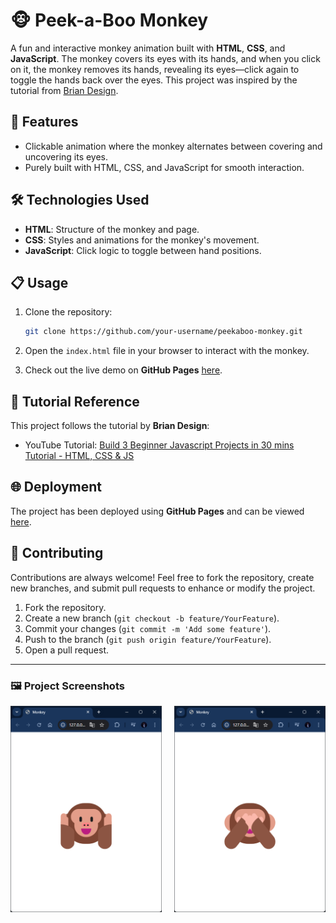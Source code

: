 
# 🐵 Peek-a-Boo Monkey

A fun and interactive monkey animation built with **HTML**, **CSS**, and **JavaScript**. The monkey covers its eyes with its hands, and when you click on it, the monkey removes its hands, revealing its eyes—click again to toggle the hands back over the eyes. This project was inspired by the tutorial from [Brian Design](https://www.youtube.com/@briandesign).

## 🚀 Features

- Clickable animation where the monkey alternates between covering and uncovering its eyes.
- Purely built with HTML, CSS, and JavaScript for smooth interaction.

## 🛠️ Technologies Used

- **HTML**: Structure of the monkey and page.
- **CSS**: Styles and animations for the monkey's movement.
- **JavaScript**: Click logic to toggle between hand positions.

## 📋 Usage

1. Clone the repository:

   ```bash
   git clone https://github.com/your-username/peekaboo-monkey.git
   ```

2. Open the `index.html` file in your browser to interact with the monkey.

3. Check out the live demo on **GitHub Pages** [here](https://viorelss.github.io/peekaboo-monkey).

## 🎥 Tutorial Reference

This project follows the tutorial by **Brian Design**:
- YouTube Tutorial: [Build 3 Beginner Javascript Projects in 30 mins Tutorial - HTML, CSS & JS](https://www.youtube.com/watch?v=mCQ1-iDSnto&t=53s)

## 🌐 Deployment

The project has been deployed using **GitHub Pages** and can be viewed [here](https://viorelss.github.io/JS_Monkey).

## 🤝 Contributing

Contributions are always welcome! Feel free to fork the repository, create new branches, and submit pull requests to enhance or modify the project.

1. Fork the repository.
2. Create a new branch (`git checkout -b feature/YourFeature`).
3. Commit your changes (`git commit -m 'Add some feature'`).
4. Push to the branch (`git push origin feature/YourFeature`).
5. Open a pull request.

---

### 🖼️ Project Screenshots

<div style="display: flex; justify-content: space-between;">
  <img src="./assets/images/screenshot1.png" alt="Monkey with Hands Over Eyes" style="width: 48%;">
  <img src="./assets/images/screenshot2.png" alt="Monkey with Eyes Uncovered" style="width: 48%;">
</div>
